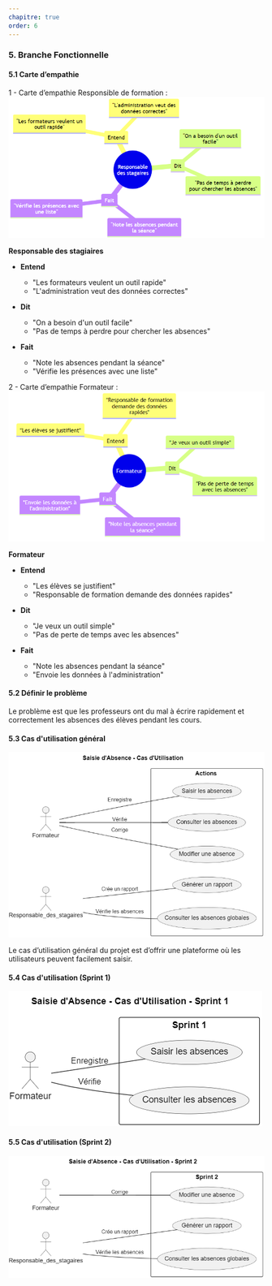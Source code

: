 ```yaml
---
chapitre: true
order: 6
---
```


### 5. Branche Fonctionnelle

#### 5.1 Carte d’empathie

1 - Carte d’empathie Responsible de formation :
![Responsible de formation](assets/resposable_des_stagaires.png)

**Responsable des stagiaires**

- **Entend**
  - "Les formateurs veulent un outil rapide"
  - "L'administration veut des données correctes"

- **Dit**
  - "On a besoin d'un outil facile"
  - "Pas de temps à perdre pour chercher les absences"

- **Fait**
  - "Note les absences pendant la séance"
  - "Vérifie les présences avec une liste"

2 - Carte d’empathie Formateur :
![formateur](assets/formateur.png)

**Formateur**

- **Entend**
  - "Les élèves se justifient"
  - "Responsable de formation demande des données rapides"

- **Dit**
  - "Je veux un outil simple"
  - "Pas de perte de temps avec les absences"

- **Fait**
  - "Note les absences pendant la séance"
  - "Envoie les données à l'administration"

#### 5.2 Définir le problème

Le problème est que les professeurs ont du mal à écrire rapidement et correctement les absences des élèves pendant les cours.

#### 5.3 Cas d'utilisation général
![alt text](assets/UseCases_general.png)

Le cas d’utilisation général du projet est d’offrir une plateforme où les utilisateurs peuvent facilement saisir.

#### 5.4 Cas d'utilisation (Sprint 1)
![Sprint 1](assets/UseCases_Sprint_1.png)

#### 5.5 Cas d'utilisation (Sprint 2)

![Sprint 2](assets/UseCases_Sprint_2.png)